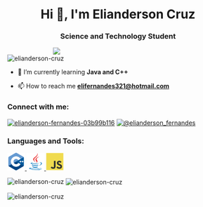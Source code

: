 <h1 align="center">Hi 👋, I'm Elianderson Cruz</h1>
<h3 align="center">Science and Technology Student</h3>
<img align = "right" width ="400" src ="https://media.giphy.com/media/v1.Y2lkPTc5MGI3NjExZWU3NzFlNWM4YWI1NzBhYmFjMmMwOTVlZTVjMWZmMWFmY2U0ZmI4OSZjdD1n/peejAu3BFzm5WfpIuc/giphy.gif">


<p align="left"> <img src="https://komarev.com/ghpvc/?username=elianderson-cruz&label=Profile%20views&color=0e75b6&style=flat" alt="elianderson-cruz" /> </p>

- 🌱 I’m currently learning **Java and C++**

- 📫 How to reach me **elifernandes321@hotmail.com**

<h3 align="left">Connect with me:</h3>
<p align="left">
<a href="https://linkedin.com/in/elianderson-fernandes-03b99b116" target="blank"><img align="center" src="https://raw.githubusercontent.com/rahuldkjain/github-profile-readme-generator/master/src/images/icons/Social/linked-in-alt.svg" alt="elianderson-fernandes-03b99b116" height="30" width="40" /></a>
<a href="https://instagram.com/@elianderson_fernandes" target="blank"><img align="center" src="https://raw.githubusercontent.com/rahuldkjain/github-profile-readme-generator/master/src/images/icons/Social/instagram.svg" alt="@elianderson_fernandes" height="30" width="40" /></a>
</p>

<h3 align="left">Languages and Tools:</h3>
<p align="left"> <a href="https://www.w3schools.com/cpp/" target="_blank" rel="noreferrer"> <img src="https://raw.githubusercontent.com/devicons/devicon/master/icons/cplusplus/cplusplus-original.svg" alt="cplusplus" width="40" height="40"/> </a> <a href="https://www.java.com" target="_blank" rel="noreferrer"> <img src="https://raw.githubusercontent.com/devicons/devicon/master/icons/java/java-original.svg" alt="java" width="40" height="40"/> </a> <a href="https://developer.mozilla.org/en-US/docs/Web/JavaScript" target="_blank" rel="noreferrer"> <img src="https://raw.githubusercontent.com/devicons/devicon/master/icons/javascript/javascript-original.svg" alt="javascript" width="40" height="40"/> </a> </p>

<p><img align="left" src="https://github-readme-stats.vercel.app/api/top-langs?username=elianderson-cruz&show_icons=true&locale=en&layout=compact" alt="elianderson-cruz" /></p>

<p>&nbsp;<img align="center" src="https://github-readme-stats.vercel.app/api?username=elianderson-cruz&show_icons=true&locale=en" alt="elianderson-cruz" /></p>

<p><img align="center" src="https://github-readme-streak-stats.herokuapp.com/?user=elianderson-cruz&" alt="elianderson-cruz" /></p>

